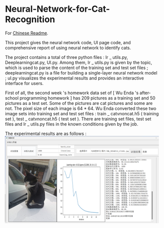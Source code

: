 # Neural-Network-for-Cat-Recognition

For [Chinese Readme](./readme-cn.md).

This project gives the neural network code, UI page code, and comprehensive report of using neural network to identify cats. 
 
The project contains a total of three python files : lr _ utils.py, Deeplearningcat.py, UI.py. Among them, lr _ utils.py is given by the topic, which is used to parse the content of the training set and test set files ; deeplearningcat.py is a file for building a single-layer neural network model ; uI.py visualizes the experimental results and provides an interactive interface for users. 
 
First of all, the second week 's homework data set of [ Wu Enda 's after-school programming homework ] has 209 pictures as a training set and 50 pictures as a test set. Some of the pictures are cat pictures and some are not. The pixel size of each image is 64 * 64. Wu Enda converted these two image sets into training set and test set files : train _ catvnoncat.h5 ( training set ), test _ catvnoncat.h5 ( test set ). There are training set files, test set files and lr _ utils.py files in the known conditions given by the job. 
 
The experimental results are as follows : 
![1651146092379.png](图片/UI.png "UI interface renderings")